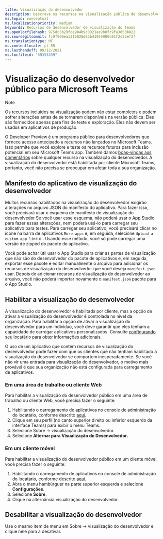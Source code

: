 ```yaml
---
title: Visualização do desenvolvedor
description: Descreve os recursos na Visualização pública do desenvolvedor Microsoft Teams
ms.topic: conceptual
ms.localizationpriority: medium
keywords: Recursos de desenvolvedor de visualização do teams
ms.openlocfilehash: 975dc5b29fce984b9c8321ee9b8fc9fa3d53b822
ms.sourcegitcommit: fc9f906ea1316028d85b41959980b81f2c23ef2f
ms.translationtype: MT
ms.contentlocale: pt-BR
ms.lasthandoff: 09/12/2021
ms.locfileid: "59155399"
---
```

# <a name="public-developer-preview-for-microsoft-teams"></a>Visualização do desenvolvedor público para Microsoft Teams

>[!NOTE]
>Os recursos incluídos na visualização podem não estar completos e podem sofrer alterações antes de se tornarem disponíveis na versão pública. Eles são fornecidos apenas para fins de teste e exploração. Eles não devem ser usados em aplicativos de produção.

O Developer Preview é um programa público para desenvolvedores que fornece acesso antecipado a recursos não lançados no Microsoft Teams. Isso permite que você explore e teste os recursos futuros para inclusão potencial em seu Microsoft Teams app. Também damos [boas-vindas aos comentários](~/feedback.md) sobre qualquer recurso na visualização do desenvolvedor. A visualização do desenvolvedor está habilitada por cliente Microsoft Teams, portanto, você não precisa se preocupar em afetar toda a sua organização.

## <a name="developer-preview-app-manifest"></a>Manifesto do aplicativo de visualização do desenvolvedor

Muitos recursos habilitados na visualização do desenvolvedor exigirão alterações no arquivo JSON do manifesto do aplicativo. Para fazer isso, você precisará [](~/resources/schema/manifest-schema-dev-preview.md) usar o esquema de manifesto de visualização do desenvolvedor Se você usar esse esquema, não poderá usar o [App Studio](~/concepts/build-and-test/app-studio-overview.md) para fazer essas alterações, nem poderá usá-lo para carregar seu aplicativo para testes. Para carregar seu aplicativo, você precisará clicar no ícone na barra de aplicativos `More apps` e, em seguida, selecione `Upload a custom app link` o . Usando esse método, você só pode carregar uma versão de zipped do pacote do aplicativo.

Você pode achar útil usar o App Studio para criar as partes de visualização que não são do desenvolvedor do pacote de aplicativos e, em seguida, exportar esse pacote e editar manualmente o arquivo para adicionar os recursos de visualização do desenvolvedor que você deseja `manifest.json` usar. Depois de adicionar recursos de visualização do desenvolvedor ao arquivo, você não poderá importar novamente o `manifest.json` pacote para o App Studio.

## <a name="enable-developer-preview"></a>Habilitar a visualização do desenvolvedor

A visualização do desenvolvedor é habilitada por cliente, mas a opção de ativar a visualização do desenvolvedor é controlada no nível da organização. Para habilitar a opção de ativar a visualização do desenvolvedor para um indivíduo, você deve garantir que eles tenham a capacidade de carregar aplicativos personalizados. Consulte [configurando seu locatário](~/concepts/build-and-test/prepare-your-o365-tenant.md) para obter informações adicionais.

O uso de um aplicativo que contém recursos de visualização do desenvolvedor pode fazer com que os clientes que não tenham habilitado a visualização do desenvolvedor se comportem inesperadamente. Se você não vir uma entrada para visualização do desenvolvedor, o motivo mais provável é que sua organização não está configurada para carregamento de aplicativos.

### <a name="on-a-desktop-or-web-client"></a>Em uma área de trabalho ou cliente Web

Para habilitar a visualização do desenvolvedor público em uma área de trabalho ou cliente Web, você precisa fazer o seguinte:

1. Habilitando o carregamento de aplicativos no console de administração do locatário, conforme descrito [aqui](~/concepts/build-and-test/prepare-your-o365-tenant.md).
1. Clique em seu perfil (no canto superior direito ou inferior esquerdo da interface Teams) para exibir o menu Teams.
1. Selecione Sobre → visualização do desenvolvedor.
1. Selecione **Alternar para Visualização do Desenvolvedor.**

### <a name="on-a-mobile-client"></a>Em um cliente móvel

Para habilitar a visualização do desenvolvedor público em um cliente móvel, você precisa fazer o seguinte:

1. Habilitando o carregamento de aplicativos no console de administração do locatário, conforme descrito [aqui](~/concepts/build-and-test/prepare-your-o365-tenant.md).
1. Abra o menu hambúrguer na parte superior esquerda e selecione **Configurações**.
1. Selecione **Sobre**.
1. Clique na alternância visualização do desenvolvedor.

## <a name="disable-developer-preview"></a>Desabilitar a visualização do desenvolvedor

Use o mesmo item de menu em Sobre → visualização do desenvolvedor e clique nele para a desativar.



